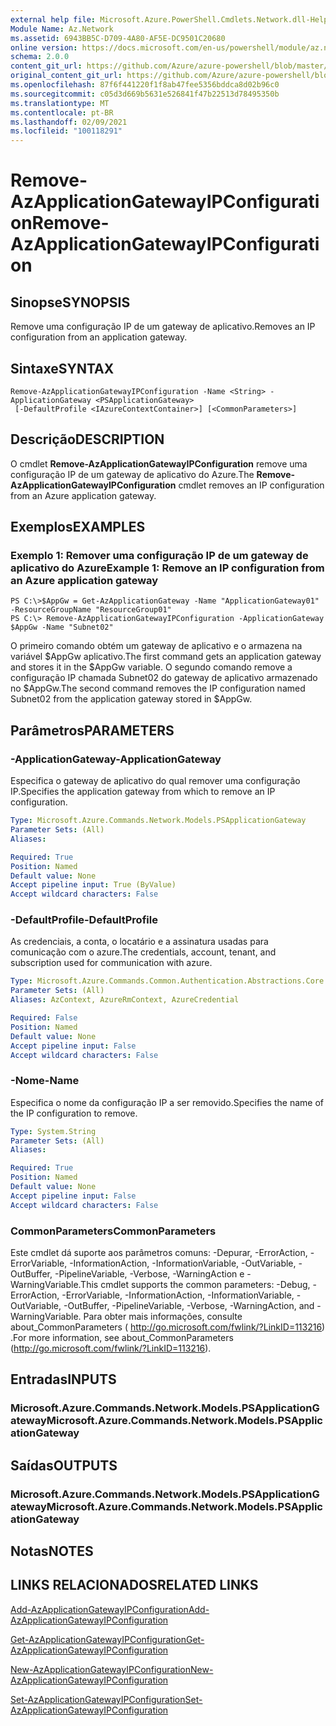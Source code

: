 ```yaml
---
external help file: Microsoft.Azure.PowerShell.Cmdlets.Network.dll-Help.xml
Module Name: Az.Network
ms.assetid: 6943BB5C-D709-4A80-AF5E-DC9501C20680
online version: https://docs.microsoft.com/en-us/powershell/module/az.network/remove-azapplicationgatewayipconfiguration
schema: 2.0.0
content_git_url: https://github.com/Azure/azure-powershell/blob/master/src/Network/Network/help/Remove-AzApplicationGatewayIPConfiguration.md
original_content_git_url: https://github.com/Azure/azure-powershell/blob/master/src/Network/Network/help/Remove-AzApplicationGatewayIPConfiguration.md
ms.openlocfilehash: 87f6f441220f1f8ab47fee5356bddca8d02b96c0
ms.sourcegitcommit: c05d3d669b5631e526841f47b22513d78495350b
ms.translationtype: MT
ms.contentlocale: pt-BR
ms.lasthandoff: 02/09/2021
ms.locfileid: "100118291"
---
```

# <span data-ttu-id="ce8f5-101">Remove-AzApplicationGatewayIPConfiguration</span><span class="sxs-lookup"><span data-stu-id="ce8f5-101">Remove-AzApplicationGatewayIPConfiguration</span></span>

## <span data-ttu-id="ce8f5-102">Sinopse</span><span class="sxs-lookup"><span data-stu-id="ce8f5-102">SYNOPSIS</span></span>
<span data-ttu-id="ce8f5-103">Remove uma configuração IP de um gateway de aplicativo.</span><span class="sxs-lookup"><span data-stu-id="ce8f5-103">Removes an IP configuration from an application gateway.</span></span>

## <span data-ttu-id="ce8f5-104">Sintaxe</span><span class="sxs-lookup"><span data-stu-id="ce8f5-104">SYNTAX</span></span>

```
Remove-AzApplicationGatewayIPConfiguration -Name <String> -ApplicationGateway <PSApplicationGateway>
 [-DefaultProfile <IAzureContextContainer>] [<CommonParameters>]
```

## <span data-ttu-id="ce8f5-105">Descrição</span><span class="sxs-lookup"><span data-stu-id="ce8f5-105">DESCRIPTION</span></span>
<span data-ttu-id="ce8f5-106">O cmdlet **Remove-AzApplicationGatewayIPConfiguration** remove uma configuração IP de um gateway de aplicativo do Azure.</span><span class="sxs-lookup"><span data-stu-id="ce8f5-106">The **Remove-AzApplicationGatewayIPConfiguration** cmdlet removes an IP configuration from an Azure application gateway.</span></span>

## <span data-ttu-id="ce8f5-107">Exemplos</span><span class="sxs-lookup"><span data-stu-id="ce8f5-107">EXAMPLES</span></span>

### <span data-ttu-id="ce8f5-108">Exemplo 1: Remover uma configuração IP de um gateway de aplicativo do Azure</span><span class="sxs-lookup"><span data-stu-id="ce8f5-108">Example 1: Remove an IP configuration from an Azure application gateway</span></span>
```
PS C:\>$AppGw = Get-AzApplicationGateway -Name "ApplicationGateway01" -ResourceGroupName "ResourceGroup01"
PS C:\> Remove-AzApplicationGatewayIPConfiguration -ApplicationGateway $AppGw -Name "Subnet02"
```

<span data-ttu-id="ce8f5-109">O primeiro comando obtém um gateway de aplicativo e o armazena na variável $AppGw aplicativo.</span><span class="sxs-lookup"><span data-stu-id="ce8f5-109">The first command gets an application gateway and stores it in the $AppGw variable.</span></span>
<span data-ttu-id="ce8f5-110">O segundo comando remove a configuração IP chamada Subnet02 do gateway de aplicativo armazenado no $AppGw.</span><span class="sxs-lookup"><span data-stu-id="ce8f5-110">The second command removes the IP configuration named Subnet02 from the application gateway stored in $AppGw.</span></span>

## <span data-ttu-id="ce8f5-111">Parâmetros</span><span class="sxs-lookup"><span data-stu-id="ce8f5-111">PARAMETERS</span></span>

### <span data-ttu-id="ce8f5-112">-ApplicationGateway</span><span class="sxs-lookup"><span data-stu-id="ce8f5-112">-ApplicationGateway</span></span>
<span data-ttu-id="ce8f5-113">Especifica o gateway de aplicativo do qual remover uma configuração IP.</span><span class="sxs-lookup"><span data-stu-id="ce8f5-113">Specifies the application gateway from which to remove an IP configuration.</span></span>

```yaml
Type: Microsoft.Azure.Commands.Network.Models.PSApplicationGateway
Parameter Sets: (All)
Aliases:

Required: True
Position: Named
Default value: None
Accept pipeline input: True (ByValue)
Accept wildcard characters: False
```

### <span data-ttu-id="ce8f5-114">-DefaultProfile</span><span class="sxs-lookup"><span data-stu-id="ce8f5-114">-DefaultProfile</span></span>
<span data-ttu-id="ce8f5-115">As credenciais, a conta, o locatário e a assinatura usadas para comunicação com o azure.</span><span class="sxs-lookup"><span data-stu-id="ce8f5-115">The credentials, account, tenant, and subscription used for communication with azure.</span></span>

```yaml
Type: Microsoft.Azure.Commands.Common.Authentication.Abstractions.Core.IAzureContextContainer
Parameter Sets: (All)
Aliases: AzContext, AzureRmContext, AzureCredential

Required: False
Position: Named
Default value: None
Accept pipeline input: False
Accept wildcard characters: False
```

### <span data-ttu-id="ce8f5-116">-Nome</span><span class="sxs-lookup"><span data-stu-id="ce8f5-116">-Name</span></span>
<span data-ttu-id="ce8f5-117">Especifica o nome da configuração IP a ser removido.</span><span class="sxs-lookup"><span data-stu-id="ce8f5-117">Specifies the name of the IP configuration to remove.</span></span>

```yaml
Type: System.String
Parameter Sets: (All)
Aliases:

Required: True
Position: Named
Default value: None
Accept pipeline input: False
Accept wildcard characters: False
```

### <span data-ttu-id="ce8f5-118">CommonParameters</span><span class="sxs-lookup"><span data-stu-id="ce8f5-118">CommonParameters</span></span>
<span data-ttu-id="ce8f5-119">Este cmdlet dá suporte aos parâmetros comuns: -Depurar, -ErrorAction, -ErrorVariable, -InformationAction, -InformationVariable, -OutVariable, -OutBuffer, -PipelineVariable, -Verbose, -WarningAction e -WarningVariable.</span><span class="sxs-lookup"><span data-stu-id="ce8f5-119">This cmdlet supports the common parameters: -Debug, -ErrorAction, -ErrorVariable, -InformationAction, -InformationVariable, -OutVariable, -OutBuffer, -PipelineVariable, -Verbose, -WarningAction, and -WarningVariable.</span></span> <span data-ttu-id="ce8f5-120">Para obter mais informações, consulte about_CommonParameters ( http://go.microsoft.com/fwlink/?LinkID=113216) .</span><span class="sxs-lookup"><span data-stu-id="ce8f5-120">For more information, see about_CommonParameters (http://go.microsoft.com/fwlink/?LinkID=113216).</span></span>

## <span data-ttu-id="ce8f5-121">Entradas</span><span class="sxs-lookup"><span data-stu-id="ce8f5-121">INPUTS</span></span>

### <span data-ttu-id="ce8f5-122">Microsoft.Azure.Commands.Network.Models.PSApplicationGateway</span><span class="sxs-lookup"><span data-stu-id="ce8f5-122">Microsoft.Azure.Commands.Network.Models.PSApplicationGateway</span></span>

## <span data-ttu-id="ce8f5-123">Saídas</span><span class="sxs-lookup"><span data-stu-id="ce8f5-123">OUTPUTS</span></span>

### <span data-ttu-id="ce8f5-124">Microsoft.Azure.Commands.Network.Models.PSApplicationGateway</span><span class="sxs-lookup"><span data-stu-id="ce8f5-124">Microsoft.Azure.Commands.Network.Models.PSApplicationGateway</span></span>

## <span data-ttu-id="ce8f5-125">Notas</span><span class="sxs-lookup"><span data-stu-id="ce8f5-125">NOTES</span></span>

## <span data-ttu-id="ce8f5-126">LINKS RELACIONADOS</span><span class="sxs-lookup"><span data-stu-id="ce8f5-126">RELATED LINKS</span></span>

[<span data-ttu-id="ce8f5-127">Add-AzApplicationGatewayIPConfiguration</span><span class="sxs-lookup"><span data-stu-id="ce8f5-127">Add-AzApplicationGatewayIPConfiguration</span></span>](./Add-AzApplicationGatewayIPConfiguration.md)

[<span data-ttu-id="ce8f5-128">Get-AzApplicationGatewayIPConfiguration</span><span class="sxs-lookup"><span data-stu-id="ce8f5-128">Get-AzApplicationGatewayIPConfiguration</span></span>](./Get-AzApplicationGatewayIPConfiguration.md)

[<span data-ttu-id="ce8f5-129">New-AzApplicationGatewayIPConfiguration</span><span class="sxs-lookup"><span data-stu-id="ce8f5-129">New-AzApplicationGatewayIPConfiguration</span></span>](./New-AzApplicationGatewayIPConfiguration.md)

[<span data-ttu-id="ce8f5-130">Set-AzApplicationGatewayIPConfiguration</span><span class="sxs-lookup"><span data-stu-id="ce8f5-130">Set-AzApplicationGatewayIPConfiguration</span></span>](./Set-AzApplicationGatewayIPConfiguration.md)


